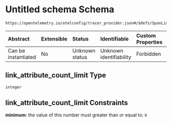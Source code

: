 # Untitled schema Schema

```txt
https://opentelemetry.io/otelconfig/tracer_provider.json#/$defs/SpanLimits/properties/link_attribute_count_limit
```



| Abstract            | Extensible | Status         | Identifiable            | Custom Properties | Additional Properties | Access Restrictions | Defined In                                                                       |
| :------------------ | :--------- | :------------- | :---------------------- | :---------------- | :-------------------- | :------------------ | :------------------------------------------------------------------------------- |
| Can be instantiated | No         | Unknown status | Unknown identifiability | Forbidden         | Allowed               | none                | [tracer\_provider.json\*](../schema/tracer_provider.json "open original schema") |

## link\_attribute\_count\_limit Type

`integer`

## link\_attribute\_count\_limit Constraints

**minimum**: the value of this number must greater than or equal to: `0`
